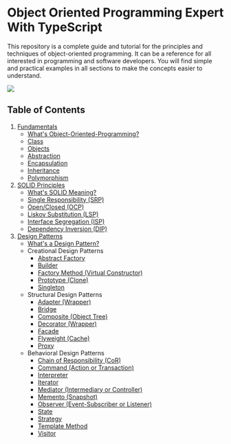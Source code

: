 # Object Oriented Programming Expert With TypeScript

This repository is a complete guide and tutorial for the principles and techniques of object-oriented programming. It can be a reference for all interested in programming and software developers. You will find simple and practical examples in all sections to make the concepts easier to understand.

<p>
  <img src="https://user-images.githubusercontent.com/37804060/151722505-c16e7705-4533-48af-aebb-9d22f15c9ed0.png"/>
</p>

## Table of Contents

1. [Fundamentals](#fundamentals)
   - [What's Object-Oriented-Programming?](#whats-object-oriented-programming)
   - [Class](#class)
   - [Objects](#objects)
   - [Abstraction](#abstraction)
   - [Encapsulation](#encapsulation)
   - [Inheritance](#inheritance)
   - [Polymorphism](#polymorphism)
2. [SOLID Principles](#solid-principles)
   - [What's SOLID Meaning?](#whats-solid-meaning)
   - [Single Responsibility (SRP)](#1-single-responsibility-srp)
   - [Open/Closed (OCP)](#2-openclosed-ocp)
   - [Liskov Substitution (LSP)](#3-liskov-substitution-lsp)
   - [Interface Segregation (ISP)](#4-interface-segregation-isp)
   - [Dependency Inversion (DIP)](#5-dependency-inversion-dip)
3. [Design Patterns](#design-patterns)
   - [What's a Design Pattern?](#whats-a-design-pattern)
   - Creational Design Patterns
     - [Abstract Factory](#abstract-factory)
     - [Builder](#builder)
     - [Factory Method (Virtual Constructor)](#factory-method)
     - [Prototype (Clone)](#prototype)
     - [Singleton](#singleton)
   - Structural Design Patterns
     - [Adapter (Wrapper)](#adapter-wrapper)
     - [Bridge](#bridge)
     - [Composite (Object Tree)](#composite-object-tree)
     - [Decorator (Wrapper)](#decorator-wrapper)
     - [Facade](#facade)
     - [Flyweight (Cache)](#flyweight-cache)
     - [Proxy](#proxy)
   - Behavioral Design Patterns
     - [Chain of Responsibility (CoR)](#chain-of-responsibility)
     - [Command (Action or Transaction)](#command)
     - [Interpreter](#interpreter)
     - [Iterator](#iterator)
     - [Mediator (Intermediary or Controller)](#mediator)
     - [Memento (Snapshot)](#memento)
     - [Observer (Event-Subscriber or Listener)](#observer)
     - [State](#state)
     - [Strategy](#strategy)
     - [Template Method](#template-method)
     - [Visitor](#visitor)

